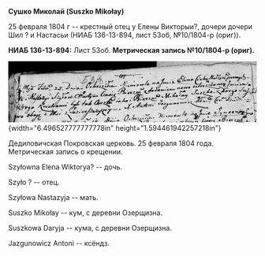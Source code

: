 **Сушко Миколай (Suszko Mikołay)**

25 февраля 1804 г -- крестный отец у Елены Викторыи?, дочери дочери Шил
? и Настасьи (НИАБ 136-13-894, лист 53об, №10/1804-р (ориг)).

**НИАБ 136-13-894:** Лист 53об. **Метрическая запись №10/1804-р
(ориг).**

![](./media/1b0ad34ac0c5a4fcbcfdb3c20dd5b6fb5fcd8740.png){width="6.496527777777778in"
height="1.594461942257218in"}

Дедиловичская Покровская церковь. 25 февраля 1804 года. Метрическая
запись о крещении.

Szyłowna Elena Wiktorya? -- дочь.

Szyło ? -- отец.

Szyłowa Nastazyja -- мать.

Suszko Mikołay -- кум, с деревни Озерщизна.

Suszkowa Daryja -- кума, с деревни Озерщизна.

Jazgunowicz Antoni -- ксёндз.
